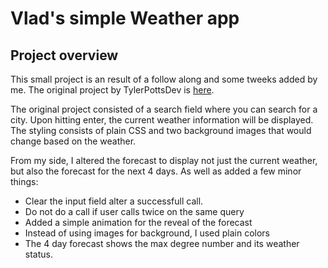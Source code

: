 # Vlad's simple Weather app

## Project overview
This small project is an result of a follow along and some tweeks added by me. The original project by TylerPottsDev is  [here](https://cli.vuejs.org/config/).

The original project consisted of a search field where you can search for a city. Upon hitting enter, the current weather information will be displayed. The styling consists of plain CSS and two background images that would change based on the weather.

From my side, I altered the forecast to display not just the current weather, but also the forecast for the next 4 days. As well as added a few minor things:
* Clear the input field alter a successfull call.
* Do not do a call if user calls twice on the same query
* Added a simple animation for the reveal of the forecast
* Instead of using images for background, I used plain colors
* The 4 day forecast shows the max degree number and its weather status.